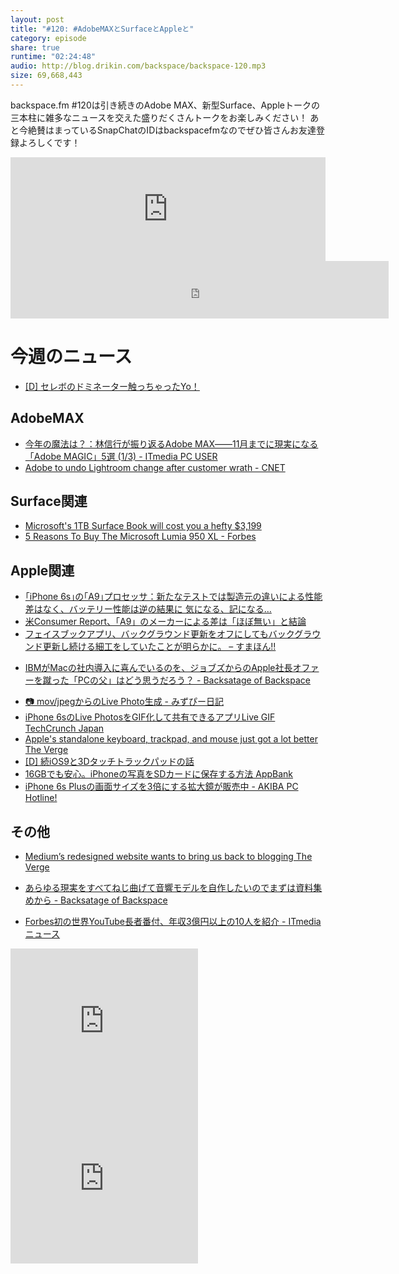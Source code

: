 ```yaml
---
layout: post
title: "#120: #AdobeMAXとSurfaceとAppleと"
category: episode
share: true
runtime: "02:24:48"
audio: http://blog.drikin.com/backspace/backspace-120.mp3
size: 69,668,443
---
```


backspace.fm #120は引き続きのAdobe MAX、新型Surface、Appleトークの三本柱に雑多なニュースを交えた盛りだくさんトークをお楽しみください！
あと今絶賛はまっているSnapChatのIDはbackspacefmなのでぜひ皆さんお友達登録よろしくです！

<iframe width="100%" height="166" scrolling="no" frameborder="no" src="https://w.soundcloud.com/player/?url=https%3A//api.soundcloud.com/tracks/228914051&amp;color=ff5500&amp;auto_play=false&amp;hide_related=false&amp;show_comments=true&amp;show_user=true&amp;show_reposts=false"></iframe>

<iframe src="http://backspace.fm/subscribes.html" width="120%" height="92" scrolling="no" frameborder="0"></iframe>

# 今週のニュース

- [[D] セレボのドミネーター触っちゃったYo！](http://blog.drikin.com/2015/10/post-9.html)

## AdobeMAX
* [今年の魔法は？：林信行が振り返るAdobe MAX――11月までに現実になる「Adobe MAGIC」5選 (1/3) - ITmedia PC USER](http://www.itmedia.co.jp/pcuser/articles/1510/16/news103.html)
* [Adobe to undo Lightroom change after customer wrath - CNET](http://www.cnet.com/news/adobe-to-undo-lightroom-change-after-customer-wrath/#ftag=CADf328eec)

## Surface関連
* [Microsoft's 1TB Surface Book will cost you a hefty $3,199](http://www.engadget.com/2015/10/17/microsoft-1tb-surface-book-pre-order/)
* [5 Reasons To Buy The Microsoft Lumia 950 XL - Forbes](http://www.forbes.com/sites/jaymcgregor/2015/10/17/5-reasons-to-buy-microsoft-the-lumia-950-xl/)

## Apple関連
* [｢iPhone 6s｣の｢A9｣プロセッサ：新たなテストでは製造元の違いによる性能差はなく、バッテリー性能は逆の結果に  気になる、記になる…](http://taisy0.com/2015/10/15/59691.html)
* [米Consumer Report、「A9」のメーカーによる差は「ほぼ無い」と結論](http://touchlab.jp/2015/10/consumer_reports_a9_experiments/)
* [フェイスブックアプリ、バックグラウンド更新をオフにしてもバックグラウンド更新し続ける細工をしていたことが明らかに。 – すまほん!!](http://smhn.info/201510-facebook-app-background-update)
- [IBMがMacの社内導入に喜んでいるのを、ジョブズからのApple社長オファーを蹴った「PCの父」はどう思うだろう？ - Backsatage of Backspace](https://medium.com/backstage-of-backspace/ibmがmacの社内導入に喜んでいるのを-ジョブズからのapple社長オファーを蹴った-pcの父-はどう思うだろう-988e6807eae5)
* [📷 mov/jpegからのLive Photo生成 - みずぴー日記](http://mzp.hatenablog.com/entry/2015/10/11/172217)
* [iPhone 6sのLive PhotosをGIF化して共有できるアプリLive GIF  TechCrunch Japan](http://jp.techcrunch.com/2015/10/15/20151015giffinate-your-live-photos/)
* [Apple's standalone keyboard, trackpad, and mouse just got a lot better  The Verge](http://www.theverge.com/2015/10/13/9512501/apple-imac-magic-keyboard-announced-mouse-2-trackpad-2)
* [[D] 続iOS9と3Dタッチトラックパッドの話](http://blog.drikin.com/2015/10/ios93d.html)
* [16GBでも安心。iPhoneの写真をSDカードに保存する方法  AppBank](http://www.appbank.net/2015/10/17/goods-books/1110851.php)
* [iPhone 6s Plusの画面サイズを3倍にする拡大鏡が販売中 - AKIBA PC Hotline!](http://akiba-pc.watch.impress.co.jp/docs/news/news/20151018_726163.html)

## その他
* [Medium’s redesigned website wants to bring us back to blogging  The Verge](http://www.theverge.com/2015/10/7/9476753/medium-redesign-blogger-2)
- [あらゆる現実をすべてねじ曲げて音響モデルを自作したいのでまずは資料集めから - Backsatage of Backspace](https://medium.com/backstage-of-backspace/あらゆる現実をすべてねじ曲げて音響モデルを自作したいのでまずは資料集めから-2f1a7721db5e)
* [Forbes初の世界YouTube長者番付、年収3億円以上の10人を紹介 - ITmedia ニュース](http://www.itmedia.co.jp/news/articles/1510/18/news013.html)

<iframe src="http://rcm-fe.amazon-adsystem.com/e/cm?t=driftking-22&o=9&p=12&l=bn1&mode=videogames-jp&browse=637394&fc1=000000&lt1=_blank&lc1=3366FF&bg1=FFFFFF&f=ifr" marginwidth="0" marginheight="0" width="300" height="252" border="0" frameborder="0" style="border:none;" scrolling="no"></iframe>
<iframe src="http://rcm-fe.amazon-adsystem.com/e/cm?t=driftking-22&o=9&p=12&l=bn1&mode=computers-jp&browse=2127212090&fc1=000000&lt1=_blank&lc1=3366FF&bg1=FFFFFF&f=ifr" marginwidth="0" marginheight="0" width="300" height="252" border="0" frameborder="0" style="border:none;" scrolling="no"></iframe>
